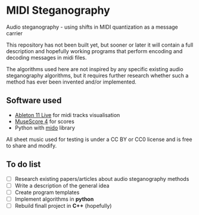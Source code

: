 # MIDI Steganography
Audio steganography - using shifts in MIDI quantization as a message carrier


This repository has not been built yet, but sooner or later it will contain a full description and hopefully working programs that perform encoding and decoding messages in midi files.

The algorithms used here are not inspired by any specific existing audio steganography algorithms, but it requires further research whether such a method has ever been invented and/or implemented.

## Software used
- [Ableton 11 Live](https://www.ableton.com) for midi tracks visualisation
- [MuseScore 4](https://musescore.org) for scores
- Python with [mido](https://pypi.org/project/mido/) library

All sheet music used for testing is under a CC BY or CC0 license and is free to share and modify.

## To do list
- [ ] Research existing papers/articles about audio steganography methods
- [ ] Write a description of the general idea
- [ ] Create program templates
- [ ] Implement algorithms in <b>python</b>
- [ ] Rebuild finall project in <b>C++</b> (hopefully)
